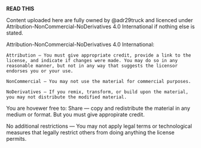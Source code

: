 **READ THIS**

Content uploaded here are fully owned by @adr29truck and licenced under Attribution-NonCommercial-NoDerivatives 4.0 International if nothing else is stated.

Attribution-NonCommercial-NoDerivatives 4.0 International:
	
	Attribution — You must give appropriate credit, provide a link to the license, and indicate if changes were made. You may do so in any reasonable manner, but not in any way that suggests the licensor endorses you or your use.
	
	NonCommercial — You may not use the material for commercial purposes.
	
	NoDerivatives — If you remix, transform, or build upon the material, you may not distribute the modified material.

You are hovewer free to:
	Share — copy and redistribute the material in any medium or format. But you must give appropirate credit.
	
No additional restrictions — You may not apply legal terms or technological measures that legally restrict others from doing anything the license permits.
